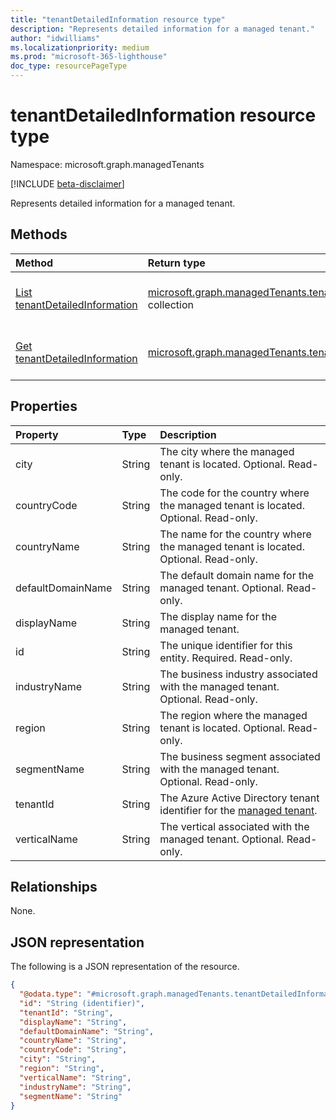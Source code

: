 ```yaml
---
title: "tenantDetailedInformation resource type"
description: "Represents detailed information for a managed tenant."
author: "idwilliams"
ms.localizationpriority: medium
ms.prod: "microsoft-365-lighthouse"
doc_type: resourcePageType
---
```


# tenantDetailedInformation resource type

Namespace: microsoft.graph.managedTenants

[!INCLUDE [beta-disclaimer](../../includes/beta-disclaimer.md)]

Represents detailed information for a managed tenant.

## Methods
|Method|Return type|Description|
|:---|:---|:---|
|[List tenantDetailedInformation](../api/managedtenants-managedtenant-list-tenantsdetailedinformation.md)|[microsoft.graph.managedTenants.tenantDetailedInformation](../resources/managedtenants-tenantdetailedinformation.md) collection|Get a list of the [tenantDetailedInformation](../resources/managedtenants-tenantdetailedinformation.md) objects and their properties.|
|[Get tenantDetailedInformation](../api/managedtenants-tenantdetailedinformation-get.md)|[microsoft.graph.managedTenants.tenantDetailedInformation](../resources/managedtenants-tenantdetailedinformation.md)|Read the properties and relationships of a [tenantDetailedInformation](../resources/managedtenants-tenantdetailedinformation.md) object.|

## Properties
|Property|Type|Description|
|:---|:---|:---|
|city|String|The city where the managed tenant is located. Optional. Read-only.|
|countryCode|String|The code for the country where the managed tenant is located. Optional. Read-only.|
|countryName|String|The name for the country where the managed tenant is located. Optional. Read-only.|
|defaultDomainName|String|The default domain name for the managed tenant. Optional. Read-only.|
|displayName|String|The display name for the managed tenant.|
|id|String|The unique identifier for this entity. Required. Read-only.|
|industryName|String|The business industry associated with the managed tenant. Optional. Read-only.|
|region|String|The region where the managed tenant is located. Optional. Read-only.|
|segmentName|String|The business segment associated with the managed tenant. Optional. Read-only.|
|tenantId|String|The Azure Active Directory tenant identifier for the [managed tenant](../resources/managedtenants-tenant.md).|
|verticalName|String|The vertical associated with the managed tenant. Optional. Read-only.|

## Relationships
None.

## JSON representation
The following is a JSON representation of the resource.
<!-- {
  "blockType": "resource",
  "keyProperty": "id",
  "@odata.type": "microsoft.graph.managedTenants.tenantDetailedInformation",
  "baseType": "microsoft.graph.entity",
  "openType": false
}
-->
``` json
{
  "@odata.type": "#microsoft.graph.managedTenants.tenantDetailedInformation",
  "id": "String (identifier)",
  "tenantId": "String",
  "displayName": "String",
  "defaultDomainName": "String",
  "countryName": "String",
  "countryCode": "String",
  "city": "String",
  "region": "String",
  "verticalName": "String",
  "industryName": "String",
  "segmentName": "String"
}
```

